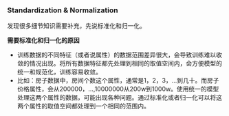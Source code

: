 ### Standardization & Normalization
发现很多细节知识需要补充，先说标准化和归一化。

**需要标准化和归一化的原因**

-  训练数据的不同特征（或者说属性）的数据范围差异很大，会导致训练难以收敛的情况出现。将所有数据特征都先处理到相同的取值空间内，会方便模型的统一和规范化，训练容易收敛。
-  比如：房子数据中，房间个数这个属性，通常是1，2，3，...到几十。而房子价格属性，会从200000，...,10000000从200w到1000w。使用统一的模型处理这两个属性的数据，可能出现各种问题。通过标准化或者归一化可以将这两个属性的取值空间都处理到一个相同的范围内。
